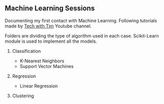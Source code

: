 ## Machine Learning Sessions

Documenting my first contact with Machine Learning. Following tutorials made by [Tech with Tim](https://www.techwithtim.net/tutorials/machine-learning-python) Youtube channel.

Folders are dividing the type of algorithm used in each case. Scikit-Learn module is used to implement all the models. 

1. Classification
    - K-Nearest Neighbors
    - Support Vector Machines
2. Regression
    - Linear Regression

3. Clustering